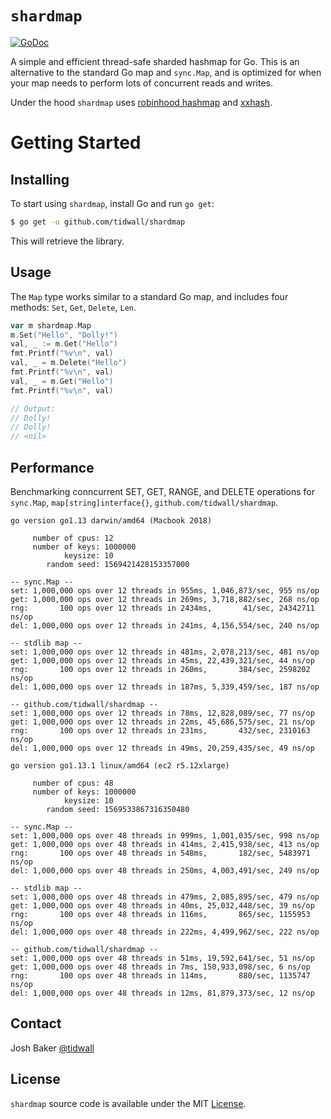 # `shardmap`

[![GoDoc](https://img.shields.io/badge/api-reference-blue.svg?style=flat-square)](https://godoc.org/github.com/tidwall/shardmap)

A simple and efficient thread-safe sharded hashmap for Go.
This is an alternative to the standard Go map and `sync.Map`, and is optimized
for when your map needs to perform lots of concurrent reads and writes.

Under the hood `shardmap` uses 
[robinhood hashmap](https://github.com/tidwall/rhh) and 
[xxhash](https://github.com/cespare/xxhash).

# Getting Started

## Installing

To start using `shardmap`, install Go and run `go get`:

```sh
$ go get -u github.com/tidwall/shardmap
```

This will retrieve the library.

## Usage

The `Map` type works similar to a standard Go map, and includes four methods:
`Set`, `Get`, `Delete`, `Len`.

```go
var m shardmap.Map
m.Set("Hello", "Dolly!")
val, _ := m.Get("Hello")
fmt.Printf("%v\n", val)
val, _ = m.Delete("Hello")
fmt.Printf("%v\n", val)
val, _ = m.Get("Hello")
fmt.Printf("%v\n", val)

// Output:
// Dolly!
// Dolly!
// <nil>
```

## Performance

Benchmarking conncurrent SET, GET, RANGE, and DELETE operations for 
    `sync.Map`, `map[string]interface{}`, `github.com/tidwall/shardmap`. 

```
go version go1.13 darwin/amd64 (Macbook 2018)

     number of cpus: 12
     number of keys: 1000000
            keysize: 10
        random seed: 1569421428153357000

-- sync.Map --
set: 1,000,000 ops over 12 threads in 955ms, 1,046,873/sec, 955 ns/op
get: 1,000,000 ops over 12 threads in 269ms, 3,718,882/sec, 268 ns/op
rng:       100 ops over 12 threads in 2434ms,       41/sec, 24342711 ns/op
del: 1,000,000 ops over 12 threads in 241ms, 4,156,554/sec, 240 ns/op

-- stdlib map --
set: 1,000,000 ops over 12 threads in 481ms, 2,078,213/sec, 481 ns/op
get: 1,000,000 ops over 12 threads in 45ms, 22,439,321/sec, 44 ns/op
rng:       100 ops over 12 threads in 260ms,       384/sec, 2598202 ns/op
del: 1,000,000 ops over 12 threads in 187ms, 5,339,459/sec, 187 ns/op

-- github.com/tidwall/shardmap --
set: 1,000,000 ops over 12 threads in 78ms, 12,828,089/sec, 77 ns/op
get: 1,000,000 ops over 12 threads in 22ms, 45,686,575/sec, 21 ns/op
rng:       100 ops over 12 threads in 231ms,       432/sec, 2310163 ns/op
del: 1,000,000 ops over 12 threads in 49ms, 20,259,435/sec, 49 ns/op
```


```
go version go1.13.1 linux/amd64 (ec2 r5.12xlarge)

     number of cpus: 48
     number of keys: 1000000
            keysize: 10
        random seed: 1569533867316350480

-- sync.Map --
set: 1,000,000 ops over 48 threads in 999ms, 1,001,035/sec, 998 ns/op
get: 1,000,000 ops over 48 threads in 414ms, 2,415,938/sec, 413 ns/op
rng:       100 ops over 48 threads in 548ms,       182/sec, 5483971 ns/op
del: 1,000,000 ops over 48 threads in 250ms, 4,003,491/sec, 249 ns/op

-- stdlib map --
set: 1,000,000 ops over 48 threads in 479ms, 2,085,895/sec, 479 ns/op
get: 1,000,000 ops over 48 threads in 40ms, 25,032,448/sec, 39 ns/op
rng:       100 ops over 48 threads in 116ms,       865/sec, 1155953 ns/op
del: 1,000,000 ops over 48 threads in 222ms, 4,499,962/sec, 222 ns/op

-- github.com/tidwall/shardmap --
set: 1,000,000 ops over 48 threads in 51ms, 19,592,641/sec, 51 ns/op
get: 1,000,000 ops over 48 threads in 7ms, 150,933,098/sec, 6 ns/op
rng:       100 ops over 48 threads in 114ms,       880/sec, 1135747 ns/op
del: 1,000,000 ops over 48 threads in 12ms, 81,879,373/sec, 12 ns/op
```

## Contact

Josh Baker [@tidwall](http://twitter.com/tidwall)

## License

`shardmap` source code is available under the MIT [License](/LICENSE).
